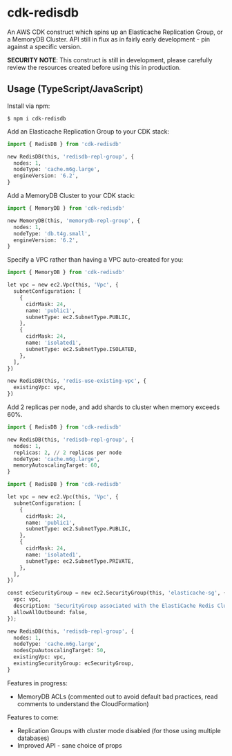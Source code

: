 # cdk-redisdb

An AWS CDK construct which spins up an Elasticache Replication Group, or a MemoryDB Cluster. API still in flux as in fairly early development - pin against a specific version.

**SECURITY NOTE**: This construct is still in development, please carefully review the resources created before using this in production.

## Usage (TypeScript/JavaScript)

Install via npm:

```shell
$ npm i cdk-redisdb
```

Add an Elasticache Replication Group to your CDK stack:

```python
import { RedisDB } from 'cdk-redisdb'

new RedisDB(this, 'redisdb-repl-group', {
  nodes: 1,
  nodeType: 'cache.m6g.large',
  engineVersion: '6.2',
}
```

Add a MemoryDB Cluster to your CDK stack:

```python
import { MemoryDB } from 'cdk-redisdb'

new MemoryDB(this, 'memorydb-repl-group', {
  nodes: 1,
  nodeType: 'db.t4g.small',
  engineVersion: '6.2',
}
```

Specify a VPC rather than having a VPC auto-created for you:

```python
import { MemoryDB } from 'cdk-redisdb'

let vpc = new ec2.Vpc(this, 'Vpc', {
  subnetConfiguration: [
    {
      cidrMask: 24,
      name: 'public1',
      subnetType: ec2.SubnetType.PUBLIC,
    },
    {
      cidrMask: 24,
      name: 'isolated1',
      subnetType: ec2.SubnetType.ISOLATED,
    },
  ],
})

new RedisDB(this, 'redis-use-existing-vpc', {
  existingVpc: vpc,
})
```

Add 2 replicas per node, and add shards to cluster when memory exceeds 60%.

```python
import { RedisDB } from 'cdk-redisdb'

new RedisDB(this, 'redisdb-repl-group', {
  nodes: 1,
  replicas: 2, // 2 replicas per node
  nodeType: 'cache.m6g.large',
  memoryAutoscalingTarget: 60,
}
```

```python
import { RedisDB } from 'cdk-redisdb'

let vpc = new ec2.Vpc(this, 'Vpc', {
  subnetConfiguration: [
    {
      cidrMask: 24,
      name: 'public1',
      subnetType: ec2.SubnetType.PUBLIC,
    },
    {
      cidrMask: 24,
      name: 'isolated1',
      subnetType: ec2.SubnetType.PRIVATE,
    },
  ],
})

const ecSecurityGroup = new ec2.SecurityGroup(this, 'elasticache-sg', {
  vpc: vpc,
  description: 'SecurityGroup associated with the ElastiCache Redis Cluster',
  allowAllOutbound: false,
});

new RedisDB(this, 'redisdb-repl-group', {
  nodes: 1,
  nodeType: 'cache.m6g.large',
  nodesCpuAutoscalingTarget: 50,
  existingVpc: vpc,
  existingSecurityGroup: ecSecurityGroup,
}
```

Features in progress:

* MemoryDB ACLs (commented out to avoid default bad practices, read comments to understand the CloudFormation)

Features to come:

* Replication Groups with cluster mode disabled (for those using multiple databases)
* Improved API - sane choice of props
